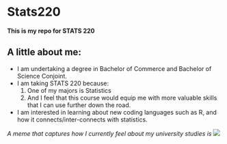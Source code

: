 # Stats220

**This is my repo for STATS 220**

## A little about me:

* I am undertaking a degree in Bachelor of Commerce and Bachelor of Science Conjoint.
* I am taking STATS 220 because:
  1. One of my majors is Statistics
  2. And I feel that this course would equip me with more valuable skills that I can use further down the road.
* I am interested in learning about new coding languages such as R, and how it connects/inter-connects with statistics. 

*A meme that captures how I currently feel about my university studies is* ![](https://c.tenor.com/8druEACXtX8AAAAd/tenor.gif)
